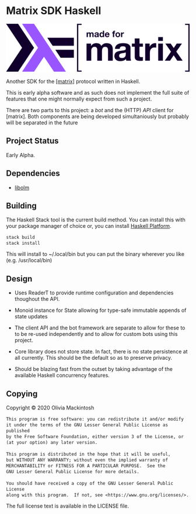# Matrix SDK Haskell
![Haskell Matrix](docs/images/haskell-matrix.svg?raw=true)

Another SDK for the [[matrix]](https://matrix.org) protocol written in Haskell.

This is early alpha software and as such does not implement the full suite of
features that one might normally expect from such a project.

There are two parts to this project: a _bot_ and the (HTTP) _API_ client for
[matrix]. Both components are being developed simultaniously but probably will
be separated in the future

## Project Status

Early Alpha.

## Dependencies

* [libolm](https://gitlab.matrix.org/matrix-org/olm)

## Building

The Haskell Stack tool is the current build method. You can install this with your
package manager of choice or, you can install [Haskell Platform](https://haskell.org/platform).

```
stack build
stack install
```
This will install to ~/.local/bin but you can put the binary wherever you like (e.g. /usr/local/bin)

## Design

* Uses ReaderT to provide runtime configuration and dependencies thoughout the API.

* Monoid instance for State allowing for type-safe immutable appends of state updates

* The client API and the bot framework are separate to allow for these to to be
    re-used independently and to allow for custom bots using this project.

* Core library does not store state. In fact, there is no state persistence at all
    currently. This should be the default so as to preserve privacy.

* Should be blazing fast from the outset by taking advantage of the available
    Haskell concurrency features.

## Copying

Copyright © 2020 Olivia Mackintosh

```
This program is free software: you can redistribute it and/or modify
it under the terms of the GNU Lesser General Public License as published
by the Free Software Foundation, either version 3 of the License, or
(at your option) any later version.

This program is distributed in the hope that it will be useful,
but WITHOUT ANY WARRANTY; without even the implied warranty of
MERCHANTABILITY or FITNESS FOR A PARTICULAR PURPOSE.  See the
GNU Lesser General Public License for more details.

You should have received a copy of the GNU Lesser General Public License
along with this program.  If not, see <https://www.gnu.org/licenses/>.
```

The full license text is available in the LICENSE file.
